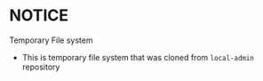# NOTICE

Temporary File system
* This is temporary file system that was cloned from `local-admin` repository


